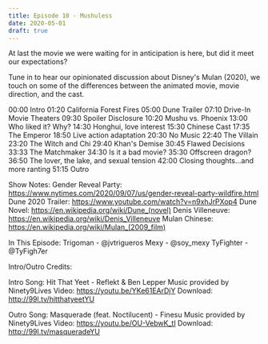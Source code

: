 ```yaml
---
title: Episode 10 - Mushuless
date: 2020-05-01
draft: true
---
```

At last the movie we were waiting for in anticipation is here, but did it meet our expectations?

Tune in to hear our opinionated discussion about Disney's Mulan (2020), we touch on some of the differences between the animated movie, movie direction, and the cast.

00:00 Intro
01:20 California Forest Fires
05:00 Dune Trailer
07:10 Drive-In Movie Theaters
09:30 Spoiler Disclosure
10:20 Mushu vs. Phoenix
13:00 Who liked it? Why?
14:30 Honghui, love interest
15:30 Chinese Cast
17:35 The Emperor
18:50 Live action adaptation
20:30 No Music
22:40 The Villain
23:20 The Witch and Chi
29:40 Khan's Demise
30:45 Flawed Decisions
33:33 The Matchmaker
34:30 Is it a bad movie?
35:30 Offscreen dragon?
36:50 The lover, the lake, and sexual tension
42:00 Closing thoughts...and more ranting
51:15 Outro 

Show Notes:
Gender Reveal Party: https://www.nytimes.com/2020/09/07/us/gender-reveal-party-wildfire.html
Dune 2020 Trailer: https://www.youtube.com/watch?v=n9xhJrPXop4
Dune Novel: https://en.wikipedia.org/wiki/Dune_(novel)
Denis Villeneuve: https://en.wikipedia.org/wiki/Denis_Villeneuve
Mulan Chinese: https://en.wikipedia.org/wiki/Mulan_(2009_film)

In This Episode:
Trigoman - @jvtrigueros
Mexy - @soy_mexy
TyFighter - @TyFigh7er

Intro/Outro Credits:

Intro
Song: Hit That Yeet - Reflekt & Ben Lepper
Music provided by Ninety9Lives
Video: https://youtu.be/YKe61EArDjY
Download: http://99l.tv/hitthatyeetYU

Outro
Song: Masquerade (feat. Noctilucent) - Finesu
Music provided by Ninety9Lives
Video: https://youtu.be/OU-VebwK_tI
Download: http://99l.tv/masqueradeYU
